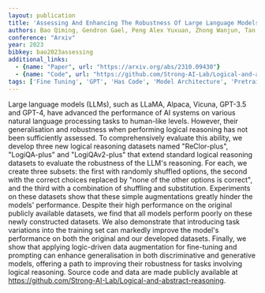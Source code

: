 ```yaml
---
layout: publication
title: 'Assessing And Enhancing The Robustness Of Large Language Models With Task Structure Variations For Logical Reasoning'
authors: Bao Qiming, Gendron Gael, Peng Alex Yuxuan, Zhong Wanjun, Tan Neset, Chen Yang, Witbrock Michael, Liu Jiamou
conference: "Arxiv"
year: 2023
bibkey: bao2023assessing
additional_links:
  - {name: "Paper", url: "https://arxiv.org/abs/2310.09430"}
  - {name: "Code", url: "https://github.com/Strong-AI-Lab/Logical-and-abstract-reasoning"}
tags: ['Fine Tuning', 'GPT', 'Has Code', 'Model Architecture', 'Pretraining Methods', 'Prompting', 'Reinforcement Learning', 'Security', 'Training Techniques']
---
```

Large language models (LLMs), such as LLaMA, Alpaca, Vicuna, GPT-3.5 and
GPT-4, have advanced the performance of AI systems on various natural language
processing tasks to human-like levels. However, their generalisation and
robustness when performing logical reasoning has not been sufficiently
assessed. To comprehensively evaluate this ability, we develop three new
logical reasoning datasets named "ReClor-plus", "LogiQA-plus" and
"LogiQAv2-plus" that extend standard logical reasoning datasets to evaluate the
robustness of the LLM's reasoning. For each, we create three subsets: the first
with randomly shuffled options, the second with the correct choices replaced by
"none of the other options is correct", and the third with a combination of
shuffling and substitution. Experiments on these datasets show that these
simple augmentations greatly hinder the models' performance. Despite their high
performance on the original publicly available datasets, we find that all
models perform poorly on these newly constructed datasets. We also demonstrate
that introducing task variations into the training set can markedly improve the
model's performance on both the original and our developed datasets. Finally,
we show that applying logic-driven data augmentation for fine-tuning and
prompting can enhance generalisation in both discriminative and generative
models, offering a path to improving their robustness for tasks involving
logical reasoning. Source code and data are made publicly available at
https://github.com/Strong-AI-Lab/Logical-and-abstract-reasoning.
